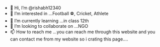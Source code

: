 - 👋 Hi, I’m @rishabh12340
- 👀 I’m interested in ...Football ⚽, Cricket, Athlete 
- 🌱 I’m currently learning ...in class 12th
- 💞️ I’m looking to collaborate on ...NGO
- 📫 How to reach me ...you can reach me through this website and you can contact me from my website so i crating this page.... 

<!---
rishabh12340/rishabh12340 is a ✨ special ✨ repository because its `README.md` (this file) appears on your GitHub profile.
You can click the Preview link to take a look at your changes.
--->
